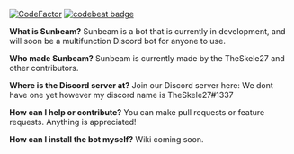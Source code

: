 [![CodeFactor](https://www.codefactor.io/repository/github/theskele27/skele-sbot/badge)](https://www.codefactor.io/repository/github/theskele27/skele-sbot)
[![codebeat badge](https://codebeat.co/badges/7626dab5-dbc5-42f3-a61f-f198b1ac7e7b)](https://codebeat.co/projects/github-com-theskele27-skele-sbot-master)

**What is Sunbeam?** Sunbeam is a bot that is currently in development, and will soon be a multifunction Discord bot for anyone to use.

**Who made Sunbeam?** Sunbeam is currently made by the TheSkele27 and other contributors.

**Where is the Discord server at?** Join our Discord server here: We dont have one yet however my discord name is TheSkele27#1337

**How can I help or contribute?** You can make pull requests or feature requests. Anything is appreciated!

**How can I install the bot myself?** Wiki coming soon.
